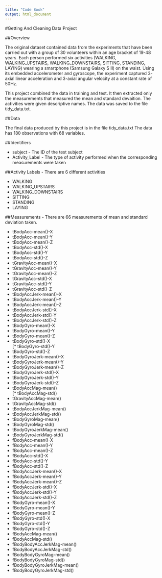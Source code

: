 ```yaml
---
title: "Code Book"
output: html_document
---
```


#Getting And Cleaning Data Project

##Overview

The original dataset contained data from the experiments that have been carried out with a group of 30 volunteers within an age bracket of 19-48 years. Each person performed six activities (WALKING, WALKING_UPSTAIRS, WALKING_DOWNSTAIRS, SITTING, STANDING, LAYING) wearing a smartphone (Samsung Galaxy S II) on the waist. Using its embedded accelerometer and gyroscope, the experiment captured 3-axial linear acceleration and 3-axial angular velocity at a constant rate of 50Hz. 

This project combined the data in training and test. It then extracted only the measurements that measured the mean and standard devaition. The activities were given descriptive names. The data was saved to the file tidy_data.txt. 

##Data

The final data produced by this project is in the file tidy_data.txt
The data has 180 observations with 68 variables.

##Identifiers

* subject - The ID of the test subject
* Activity_Label - The type of activity performed when the corresponding measurements were taken

##Activity Labels - There are 6 different activities

* WALKING 
* WALKING_UPSTAIRS 
* WALKING_DOWNSTAIRS 
* SITTING 
* STANDING 
* LAYING 

##Measurements - There are 66 measurements of mean and standard deviation taken.

 * tBodyAcc-mean()-X          
 * tBodyAcc-mean()-Y
 * tBodyAcc-mean()-Z
 * tBodyAcc-std()-X
 * tBodyAcc-std()-Y
 * tBodyAcc-std()-Z
 * tGravityAcc-mean()-X
 * tGravityAcc-mean()-Y
 * tGravityAcc-mean()-Z
 * tGravityAcc-std()-X       
 * tGravityAcc-std()-Y
 * tGravityAcc-std()-Z
 * tBodyAccJerk-mean()-X
 * tBodyAccJerk-mean()-Y
 * tBodyAccJerk-mean()-Z
 * tBodyAccJerk-std()-X
 * tBodyAccJerk-std()-Y
 * tBodyAccJerk-std()-Z
 * tBodyGyro-mean()-X         
 * tBodyGyro-mean()-Y
 * tBodyGyro-mean()-Z
 * tBodyGyro-std()-X         
[* tBodyGyro-std()-Y
 * tBodyGyro-std()-Z
 * tBodyGyroJerk-mean()-X     
 * tBodyGyroJerk-mean()-Y
 * tBodyGyroJerk-mean()-Z
 * tBodyGyroJerk-std()-X     
 * tBodyGyroJerk-std()-Y
 * tBodyGyroJerk-std()-Z
 * tBodyAccMag-mean()         
[* tBodyAccMag-std()
 * tGravityAccMag-mean()
 * tGravityAccMag-std()      
 * tBodyAccJerkMag-mean()
 * tBodyAccJerkMag-std()
 * tBodyGyroMag-mean()        
 * tBodyGyroMag-std()
 * tBodyGyroJerkMag-mean()
 * tBodyGyroJerkMag-std()     
 * fBodyAcc-mean()-X
 * fBodyAcc-mean()-Y
 * fBodyAcc-mean()-Z          
 * fBodyAcc-std()-X
 * fBodyAcc-std()-Y
 * fBodyAcc-std()-Z           
 * fBodyAccJerk-mean()-X
 * fBodyAccJerk-mean()-Y
 * fBodyAccJerk-mean()-Z      
 * fBodyAccJerk-std()-X
 * fBodyAccJerk-std()-Y
 * fBodyAccJerk-std()-Z       
 * fBodyGyro-mean()-X
 * fBodyGyro-mean()-Y
 * fBodyGyro-mean()-Z         
 * fBodyGyro-std()-X
 * fBodyGyro-std()-Y
 * fBodyGyro-std()-Z          
 * fBodyAccMag-mean()
 * fBodyAccMag-std()
 * fBodyBodyAccJerkMag-mean() 
 * fBodyBodyAccJerkMag-std()
 * fBodyBodyGyroMag-mean()
 * fBodyBodyGyroMag-std()     
 * fBodyBodyGyroJerkMag-mean()
 * fBodyBodyGyroJerkMag-std()




